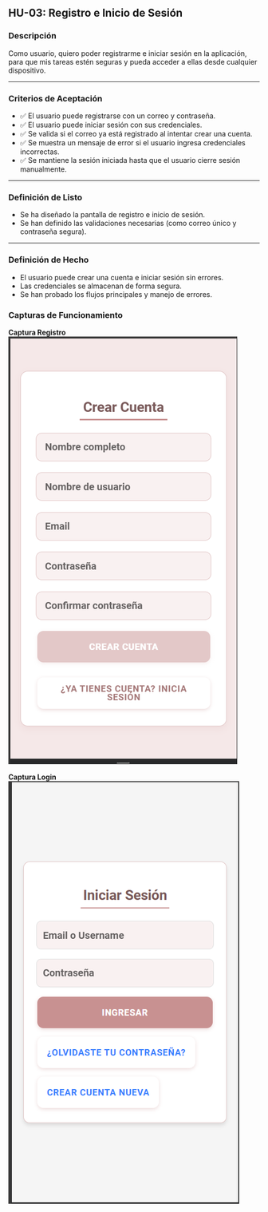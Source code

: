 ## HU-03: Registro e Inicio de Sesión

### Descripción
Como usuario, quiero poder registrarme e iniciar sesión en la aplicación, para que mis tareas estén seguras y pueda acceder a ellas desde cualquier dispositivo.

---

### Criterios de Aceptación
- ✅ El usuario puede registrarse con un correo y contraseña.  
- ✅ El usuario puede iniciar sesión con sus credenciales.  
- ✅ Se valida si el correo ya está registrado al intentar crear una cuenta.  
- ✅ Se muestra un mensaje de error si el usuario ingresa credenciales incorrectas.  
- ✅ Se mantiene la sesión iniciada hasta que el usuario cierre sesión manualmente.  

---

### Definición de Listo
- Se ha diseñado la pantalla de registro e inicio de sesión.  
- Se han definido las validaciones necesarias (como correo único y contraseña segura).  

---

### Definición de Hecho
- El usuario puede crear una cuenta e iniciar sesión sin errores.  
- Las credenciales se almacenan de forma segura.  
- Se han probado los flujos principales y manejo de errores.  

### Capturas de Funcionamiento
**Captura Registro**
![Captura de pantalla de la app](imagenes/Registro.png)

**Captura Login**
![Captura de pantalla de la app](imagenes/Login.png)

